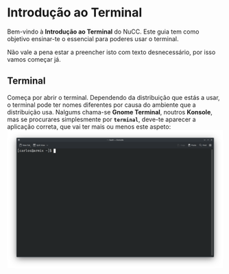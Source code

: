 # Introdução ao Terminal

Bem-vindo à **Introdução ao Terminal** do NuCC.
Este guia tem como objetivo ensinar-te o essencial para poderes usar o terminal.

Não vale a pena estar a preencher isto com texto desnecessário, por isso vamos começar já.

## Terminal

Começa por abrir o terminal.
Dependendo da distribuição que estás a usar, o terminal pode ter nomes diferentes por causa do
  ambiente que a distribuição usa.
Nalgums chama-se **Gnome Terminal**, noutros **Konsole**, mas se procurares simplesmente por
  **`terminal`**, deve-te aparecer a aplicação correta, que vai ter mais ou menos este aspeto:
![empty terminal](./img/term00.png)
